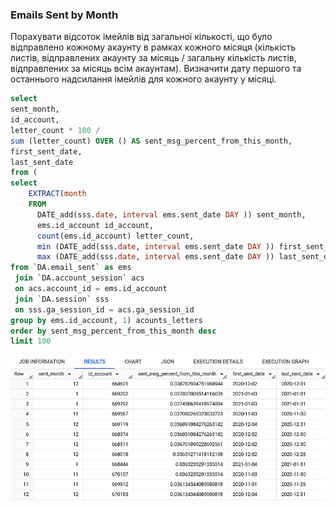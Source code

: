 ### Emails Sent by Month
Порахувати відсоток імейлів від загальної кількості, що було відправлено кожному акаунту в рамках кожного місяця
  (кількість листів, відправлених акаунту за місяць / загальну кількість листів, відправлених за місяць всім акаунтам).
Визначити дату першого та останнього надсилання імейлів для кожного акаунту у місяці.

```sql
select
sent_month,
id_account,
letter_count * 100 /
sum (letter_count) OVER () AS sent_msg_percent_from_this_month,
first_sent_date,
last_sent_date
from (
select
    EXTRACT(month
    FROM
      DATE_add(sss.date, interval ems.sent_date DAY )) sent_month,
      ems.id_account id_account,
      count(ems.id_account) letter_count,
      min (DATE_add(sss.date, interval ems.sent_date DAY )) first_sent_date,
      max (DATE_add(sss.date, interval ems.sent_date DAY )) last_sent_date
from `DA.email_sent` as ems
 join `DA.account_session` acs
 on acs.account_id = ems.id_account
 join `DA.session` sss
 on sss.ga_session_id = acs.ga_session_id
group by ems.id_account, 1) acounts_letters
order by sent_msg_percent_from_this_month desc
limit 100
```
![result](images/windows_rslt.png)
